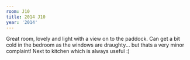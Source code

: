 ```yaml
---
room: J10
title: 2014 J10
year: '2014'
---
```


Great room, lovely and light with a view on to the paddock. Can get a bit cold in the bedroom as the windows are draughty... but thats a very minor complaint! Next to kitchen which is always useful :)